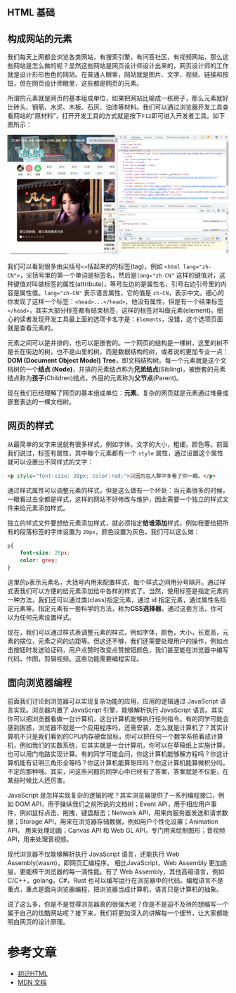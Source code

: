 ## HTML 基础

## 构成网站的元素

我们每天上网都会浏览各类网站，有搜索引擎，有问答社区，有视频网站，那么这些网站是怎么做的呢？显然这些网站是网页设计师设计出来的，网页设计师的工作就是设计形形色色的网站。在普通人眼里，网站就是图片、文字、视频、链接和按钮，但在网页设计师眼里，这些都是网页的元素。

所谓的元素就是网页的基本组成单位，如果把网站比喻成一栋房子，那么元素就好比砖头、钢筋、水泥、木板、石灰、油漆等材料。我们可以通过浏览器开发工具查看网站的“原材料”，打开开发工具的方式就是按下`F12`即可进入开发者工具。如下图所示：

![开发者试图](img/web-dev-page.png)

我们可以看到很多由尖括号`<>`括起来的的标签(tag)，例如 `<html lang="zh-CN">`，尖括号里的第一个单词是标签名，然后是`lang="zh-CN"` 这样的键值对，这种键值对叫做标签的属性(attribute)，等号左边的是属性名，引号右边引号里的内容是属性值。`lang="zh-CN"` 表示语言属性，它的值是 `zh-CN`，表示中文。细心的你发现了这样一个标签：`<head>...</head>`，他没有属性，但是有一个结束标签`</head>`，其实大部分标签都有结束标签，这样的标签对叫做元素(element)。细心的读者发现开发工具最上面的选项卡名字是：`Elements`，没错，这个选项页面就是查看元素的。

元素之间可以是并排的，也可以是嵌套的。一个网页的结构是一棵树，这里的树不是长在街边的树，也不是山里的树，而是数据结构的树，或者说的更加专业一点：**DOM (Document Object Model) Tree**，即文档结构树。每一个元素就是这个文档树的一个**结点 (Node)**，并排的元素结点称为**兄弟结点**(Sibling)，被嵌套的元素结点称为**孩子**(Children)结点，外层的元素称为**父节点**(Parent)。

现在我们已经理解了网页的基本组成单位：**元素**。复杂的网页就是元素通过堆叠或嵌套表达的一棵文档树。

## 网页的样式

从最简单的文字来说就有很多样式，例如字体，文字的大小，粗细，颜色等。前面我们说过，标签有属性，其中每个元素都有一个 `style` 属性，通过设置这个属性就可以设置出不同样式的文字：

```html
<p style="font-size: 20px; color:red;">只因为在人群中多看了你一眼。</p>
```

通过样式属性可以调整元素的样式，但是这么做有一个坏处：当元素很多的时候，一眼看过去全都是样式，这样的网站不好修改与维护，因此需要一个独立的样式文件来给元素添加样式。

独立的样式文件要想给元素添加样式，就必须指定**给谁添加**样式，例如我要给把所有的段落标签的字体设置为 `20px`，颜色设置为灰色，我们可以这么做：

```css
p{
    font-size: 20px;
    color: grey;
}
```

这里的`p`表示元素名，大括号内用来配置样式，每个样式之间用分号隔开。通过样式表我们可以方便的给元素添加给中各样的样式了。当然，使用标签是指定元素的一种方法，我们还可以通过类(class)指定元素，通过 id 指定元素，通过属性名指定元素等。指定元素有一套科学的方法，称为**CSS选择器**，通过这套方法，你可以为任何元素设置样式。

现在，我们可以通过样式表调整元素的样式，例如字体，颜色，大小，长宽高，元素的摆位，元素之间的边距等。但这还不够，我们还需要处理用户的操作，例如点击按钮时发送验证码，用户点赞时改变点赞按钮颜色，我们甚至能在浏览器中编写代码，作图，剪辑视频。这些功能需要编程实现。

## 面向浏览器编程

前面我们讨论到浏览器可以实现复杂功能的应用，应用的逻辑通过 JavaScript 语言实现。浏览器内置了 JavaScript 引擎，能够解析执行 JavaScript 语言。其实你可以把浏览器看做一台计算机，这台计算机能够执行任何指令。有的同学可能会感到困惑，浏览器不就是一个应用程序吗，还需安装，怎么就是计算机了？其实计算机不只是我们看到的CPU内存硬盘鼠标，你可以把任何一个数学系统看成计算机，例如我们的实数系统，它其实就是一台计算机，你可以在草稿纸上实施计算，也可以用门电路实现计算。有的同学可能会问，你这计算机能够解方程吗？你这计算机能有证明三角形全等吗？你这计算机能算矩阵吗？你这计算机能算微积分吗，不定的那种哦。其实，问这些问题的同学心中已经有了答案，答案就是不仅能，在某些时候比人还厉害。

JavaScript 是怎样实现复杂的逻辑的呢？其实浏览器提供了一系列编程接口，例如 DOM API，用于操纵我们之前所说的文档树；Event API，用于相应用户事件，例如鼠标点击，拖拽，键盘敲击；Network API，用来向服务器发送和请求数据；Storage API，用来在浏览器存储数据，例如用户个性化设置；Animation API， 用来处理动画；Canvas API 和 Web GL API，专门用来绘制图形；音视频 API，用来处理音视频。

现代浏览器不仅能够解析执行 JavaScript 语言，还能执行 Web Assembly(wasm)，即网页汇编程序。 相比JavaScript，Web Assembly 更加底层，更能榨干浏览器的每一滴性能。有了 Web Assembly，其他高级语言，例如 C/C++，golang，C#，Rust 也可以编写运行在浏览器中的代码。编程语言不是重点，重点是面向浏览器编程，把浏览器当成计算机，语言只是计算机的抽象。

说了这么多，你是不是觉得浏览器真的很强大呢？你是不是迫不及待的想编写一个属于自己的炫酷网站呢？接下来，我们将更加深入的讲解每一个细节，让大家都能明白网页的设计原理。

# 参考文章

- [初识HTML](https://github.com/qianguyihao/Web/blob/master/01-HTML/03-%E5%88%9D%E8%AF%86HTML.md)
- [MDN 文档](https://developer.mozilla.org/en-US/docs/Learn/HTML/Introduction_to_HTML/Getting_started)
